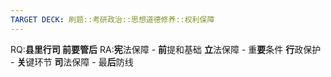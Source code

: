 ```yaml
---
TARGET DECK: 刷题::考研政治::思想道德修养::权利保障
---
```


RQ:**县里行司 前要管后**
RA:**宪**法保障 - **前**提和基础
**立**法保障 - 重**要**条件
**行**政保护 - **关**键环节
**司**法保障 - 最**后**防线
